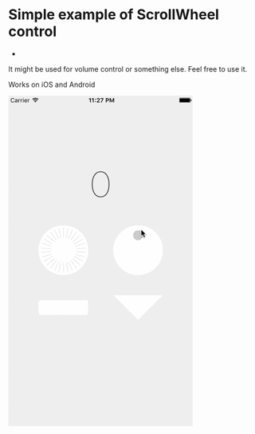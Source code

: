 # Simple example of ScrollWheel control
-
It might be used for volume control or something else. Feel free to use it.

Works on iOS and Android

![screencast](screencast.gif?raw=true "ScrollWheel demo")
